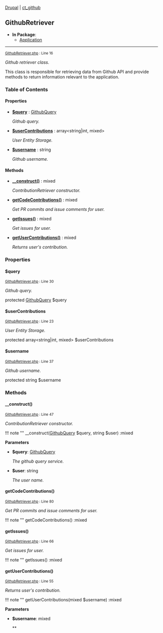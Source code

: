 
[Drupal](../namespaces/drupal.md) | [ct_github](../namespaces/drupal-ct-github.md)

## GithubRetriever


- **In Package**:
    - [Application](../packages/Application.md)
  


---





<small>[GithubRetriever.php](../files/web-modules-custom-ct-github-src-githubretriever.md) : Line 16</small>

*Github retriever class.*


This class is responsible for retrieving data from Github API and
provide methods to return information relevant to the application.






### Table of Contents









#### Properties
- **[$query](../classes/Drupal-ct-github-GithubRetriever.md#query)**
         : [GithubQuery](../classes/Drupal-ct-github-GithubQuery.md)  

  *Github query.*

- **[$userContributions](../classes/Drupal-ct-github-GithubRetriever.md#usercontributions)**
         : array&lt;string|int, mixed&gt;  

  *User Entity Storage.*

- **[$username](../classes/Drupal-ct-github-GithubRetriever.md#username)**
         : string  

  *Github username.*


#### Methods
- **[__construct()](../classes/Drupal-ct-github-GithubRetriever.md#__construct)**
           : mixed

  *ContributionRetriever constructor.*

- **[getCodeContributions()](../classes/Drupal-ct-github-GithubRetriever.md#getcodecontributions)**
           : mixed

  *Get PR commits and issue comments for user.*

- **[getIssues()](../classes/Drupal-ct-github-GithubRetriever.md#getissues)**
           : mixed

  *Get issues for user.*

- **[getUserContributions()](../classes/Drupal-ct-github-GithubRetriever.md#getusercontributions)**
           : mixed

  *Returns user&#039;s contribution.*







### Properties

#### $query

<small>[GithubRetriever.php](../files/web-modules-custom-ct-github-src-githubretriever.md) : Line 30</small>

*Github query.*


protected [GithubQuery](../classes/Drupal-ct-github-GithubQuery.md) $query







#### $userContributions

<small>[GithubRetriever.php](../files/web-modules-custom-ct-github-src-githubretriever.md) : Line 23</small>

*User Entity Storage.*


protected array&lt;string|int, mixed&gt; $userContributions







#### $username

<small>[GithubRetriever.php](../files/web-modules-custom-ct-github-src-githubretriever.md) : Line 37</small>

*Github username.*


protected string $username









### Methods

#### __construct()

<small>[GithubRetriever.php](../files/web-modules-custom-ct-github-src-githubretriever.md) : Line 47</small>

*ContributionRetriever constructor.*

!!! note ""
    __construct([GithubQuery](../classes/Drupal-ct-github-GithubQuery.md) $query, string $user) :mixed




**Parameters**

- **$query**: [GithubQuery](../classes/Drupal-ct-github-GithubQuery.md)
  
  *The github query service.*

- **$user**: string
  
  *The user name.*








#### getCodeContributions()

<small>[GithubRetriever.php](../files/web-modules-custom-ct-github-src-githubretriever.md) : Line 80</small>

*Get PR commits and issue comments for user.*

!!! note ""
    getCodeContributions() :mixed











#### getIssues()

<small>[GithubRetriever.php](../files/web-modules-custom-ct-github-src-githubretriever.md) : Line 66</small>

*Get issues for user.*

!!! note ""
    getIssues() :mixed











#### getUserContributions()

<small>[GithubRetriever.php](../files/web-modules-custom-ct-github-src-githubretriever.md) : Line 55</small>

*Returns user&#039;s contribution.*

!!! note ""
    getUserContributions(mixed $username) :mixed




**Parameters**

- **$username**: mixed
  
  **









